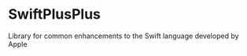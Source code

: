 SwiftPlusPlus
=============

Library for common enhancements to the Swift language developed by Apple

